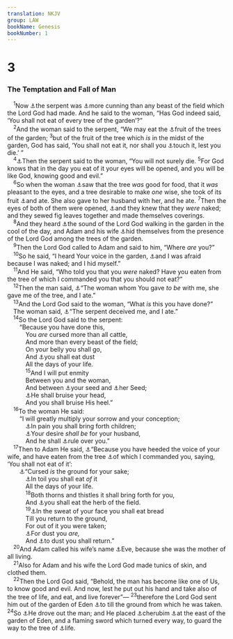 ```yaml
---
translation: NKJV
group: LAW
bookName: Genesis 
bookNumber: 1
---
```


<div class="title"><h1>3</h1><h3>The Temptation and Fall of Man</h3></div>
<span class="verse sa_3_1"> <sup>1</sup>Now <a data-toggle="tooltip" data-placement="bottom" title="1 Chr. 21:1; (Rev. 12:9; 20:2, 10)">⚓</a>the serpent was <a data-toggle="tooltip" data-placement="bottom" title="2 Cor. 11:3">⚓</a>more cunning than any beast of the field which the Lord God had made. And he said to the woman, “Has God indeed said, ‘You shall not eat of every tree of the garden’?”<br/></span>
<span class="verse sa_3_2"> <sup>2</sup>And the woman said to the serpent, “We may eat the <a data-toggle="tooltip" data-placement="bottom" title="Gen. 2:16, 17">⚓</a>fruit of the trees of the garden; </span>
<span class="verse sa_3_3"><sup>3</sup>but of the fruit of the tree which <i>is</i> in the midst of the garden, God has said, ‘You shall not eat it, nor shall you <a data-toggle="tooltip" data-placement="bottom" title="Ex. 19:12, 13; Rev. 22:14">⚓</a>touch it, lest you die.’ ”<br/></span>
<span class="verse sa_3_4"> <sup>4</sup><a data-toggle="tooltip" data-placement="bottom" title="John 8:44; (2 Cor. 11:3; 1 Tim. 2:14)">⚓</a>Then the serpent said to the woman, “You will not surely die. </span>
<span class="verse sa_3_5"><sup>5</sup>For God knows that in the day you eat of it your eyes will be opened, and you will be like God, knowing good and evil.”<br/></span>
<span class="verse sa_3_6"> <sup>6</sup>So when the woman <a data-toggle="tooltip" data-placement="bottom" title="1 John 2:16">⚓</a>saw that the tree <i>was</i> good for food, that it <i>was</i> pleasant to the eyes, and a tree desirable to make <i>one</i> wise, she took of its fruit <a data-toggle="tooltip" data-placement="bottom" title="1 Tim. 2:14">⚓</a>and ate. She also gave to her husband with her, and he ate. </span>
<span class="verse sa_3_7"><sup>7</sup>Then the eyes of both of them were opened, <a data-toggle="tooltip" data-placement="bottom" title="Gen. 2:25">⚓</a>and they knew that they <i>were</i> naked; and they sewed fig leaves together and made themselves coverings.<br/></span>
<span class="verse sa_3_8"> <sup>8</sup>And they heard <a data-toggle="tooltip" data-placement="bottom" title="Job 38:1">⚓</a>the sound of the Lord God walking in the garden in the cool of the day, and Adam and his wife <a data-toggle="tooltip" data-placement="bottom" title="Job 31:33; Jer. 23:24">⚓</a>hid themselves from the presence of the Lord God among the trees of the garden.<br/></span>
<span class="verse sa_3_9"> <sup>9</sup>Then the Lord God called to Adam and said to him, “Where <i>are</i> you?”<br/></span>
<span class="verse sa_3_10"> <sup>10</sup>So he said, “I heard Your voice in the garden, <a data-toggle="tooltip" data-placement="bottom" title="Gen. 2:25; Ex. 3:6; Deut. 9:19; 1 John 3:20">⚓</a>and I was afraid because I was naked; and I hid myself.”<br/></span>
<span class="verse sa_3_11"> <sup>11</sup>And He said, “Who told you that you <i>were</i> naked? Have you eaten from the tree of which I commanded you that you should not eat?”<br/></span>
<span class="verse sa_3_12"> <sup>12</sup>Then the man said, <a data-toggle="tooltip" data-placement="bottom" title="(Prov. 28:13)">⚓</a>“The woman whom You gave <i>to</i> <i>be</i> with me, she gave me of the tree, and I ate.”<br/></span>
<span class="verse sa_3_13"> <sup>13</sup>And the Lord God said to the woman, “What <i>is</i> this you have done?”<br/> The woman said, <a data-toggle="tooltip" data-placement="bottom" title="Gen. 3:4; 2 Cor. 11:3; 1 Tim. 2:14">⚓</a>“The serpent deceived me, and I ate.”<br/></span>
<span class="verse sa_3_14"> <sup>14</sup>So the Lord God said to the serpent:<br/>  “Because you have done this,<br/>   You <i>are</i> cursed more than all cattle,<br/>   And more than every beast of the field;<br/>   On your belly you shall go,<br/>   And <a data-toggle="tooltip" data-placement="bottom" title="Deut. 28:15–20; Is. 65:25; Mic. 7:17">⚓</a>you shall eat dust<br/>   All the days of your life.<br/></span>
<span class="verse sa_3_15">   <sup>15</sup>And I will put enmity<br/>   Between you and the woman,<br/>   And between <a data-toggle="tooltip" data-placement="bottom" title="John 8:44; Acts 13:10; 1 John 3:8">⚓</a>your seed and <a data-toggle="tooltip" data-placement="bottom" title="Is. 7:14; Luke 1:31, 34, 35; Gal. 4:4">⚓</a>her Seed;<br/>   <a data-toggle="tooltip" data-placement="bottom" title="Rom. 16:20; (Rev. 12:7, 17)">⚓</a>He shall bruise your head,<br/>   And you shall bruise His heel.”<br/></span>
<span class="verse sa_3_16"> <sup>16</sup>To the woman He said:<br/>  “I will greatly multiply your sorrow and your conception;<br/>   <a data-toggle="tooltip" data-placement="bottom" title="Is. 13:8; John 16:21">⚓</a>In pain you shall bring forth children;<br/>   <a data-toggle="tooltip" data-placement="bottom" title="Gen. 4:7">⚓</a>Your desire <i>shall</i> <i>be</i> for your husband,<br/>   And he shall <a data-toggle="tooltip" data-placement="bottom" title="1 Cor. 11:3; Eph. 5:22; 1 Tim. 2:12, 15">⚓</a>rule over you.”<br/></span>
<span class="verse sa_3_17"> <sup>17</sup>Then to Adam He said, <a data-toggle="tooltip" data-placement="bottom" title="1 Sam. 15:23">⚓</a>“Because you have heeded the voice of your wife, and have eaten from the tree <a data-toggle="tooltip" data-placement="bottom" title="Gen. 2:17">⚓</a>of which I commanded you, saying, ‘You shall not eat of it’:<br/>  <a data-toggle="tooltip" data-placement="bottom" title="Gen. 5:29; Rom. 8:20–22; Heb. 6:8">⚓</a>“Cursed <i>is</i> the ground for your sake;<br/>   <a data-toggle="tooltip" data-placement="bottom" title="Job 5:7; 14:1; Eccl. 2:23">⚓</a>In toil you shall eat <i>of</i> it<br/>   All the days of your life.<br/></span>
<span class="verse sa_3_18">   <sup>18</sup>Both thorns and thistles it shall bring forth for you,<br/>   And <a data-toggle="tooltip" data-placement="bottom" title="Ps. 104:14">⚓</a>you shall eat the herb of the field.<br/></span>
<span class="verse sa_3_19">   <sup>19</sup><a data-toggle="tooltip" data-placement="bottom" title="2 Thess. 3:10">⚓</a>In the sweat of your face you shall eat bread<br/>   Till you return to the ground,<br/>   For out of it you were taken;<br/>   <a data-toggle="tooltip" data-placement="bottom" title="Gen. 2:7; 5:5">⚓</a>For dust you <i>are,</i><br/>   And <a data-toggle="tooltip" data-placement="bottom" title="Job 21:26; Eccl. 3:20">⚓</a>to dust you shall return.”<br/></span>
<span class="verse sa_3_20"> <sup>20</sup>And Adam called his wife’s name <a data-toggle="tooltip" data-placement="bottom" title="2 Cor. 11:3; 1 Tim. 2:13">⚓</a>Eve, because she was the mother of all living.<br/></span>
<span class="verse sa_3_21"> <sup>21</sup>Also for Adam and his wife the Lord God made tunics of skin, and clothed them.<br/></span>
<span class="verse sa_3_22"> <sup>22</sup>Then the Lord God said, “Behold, the man has become like one of Us, to know good and evil. And now, lest he put out his hand and take also of the tree of life, and eat, and live forever”— </span>
<span class="verse sa_3_23"><sup>23</sup>therefore the Lord God sent him out of the garden of Eden <a data-toggle="tooltip" data-placement="bottom" title="Gen. 4:2; 9:20">⚓</a>to till the ground from which he was taken. </span>
<span class="verse sa_3_24"><sup>24</sup>So <a data-toggle="tooltip" data-placement="bottom" title="Ezek. 31:3, 11">⚓</a>He drove out the man; and He placed <a data-toggle="tooltip" data-placement="bottom" title="Ex. 25:18–22; Ps. 104:4; Ezek. 10:1–20; Heb. 1:7">⚓</a>cherubim <a data-toggle="tooltip" data-placement="bottom" title="Gen. 2:8">⚓</a>at the east of the garden of Eden, and a flaming sword which turned every way, to guard the way to the tree of <a data-toggle="tooltip" data-placement="bottom" title="Gen. 2:9; (Rev. 22:2)">⚓</a>life.<br/></span>
